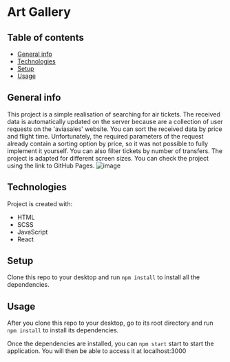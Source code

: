 Art Gallery
============

## Table of contents
* [General info](#general-info)
* [Technologies](#technologies)
* [Setup](#setup)
* [Usage](#usage)

## General info
This project is a simple realisation of searching for air tickets. The received data is automatically updated on the server because are a collection of user requests on the 'aviasales' website. You can sort the received data by price and flight time. Unfortunately, the required parameters of the request already contain a sorting option by price, so it was not possible to fully implement it yourself. You can also filter tickets by number of transfers. The project is adapted for different screen sizes. You can check the project using the link to GitHub Pages.
![image](https://github.com/VitaFilimonova/AviaTicketsSearch/assets/114240442/d5f0f510-c9c8-4b06-a526-037ca4004e0e)


	
## Technologies
Project is created with:
* HTML
* SCSS
* JavaScript
* React
	
## Setup
Clone this repo to your desktop and run `npm install` to install all the dependencies.

## Usage
After you clone this repo to your desktop, go to its root directory and run `npm install` to install its dependencies.

Once the dependencies are installed, you can `npm start` start to start the application. You will then be able to access it at localhost:3000
